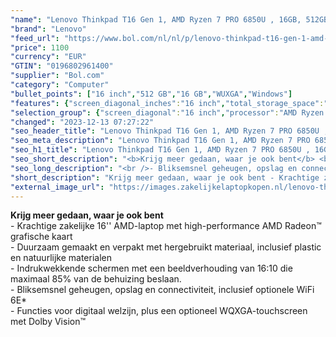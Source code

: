 ```yaml
---
"name": "Lenovo Thinkpad T16 Gen 1, AMD Ryzen 7 PRO 6850U , 16GB, 512GB SSD, 40.6 cm (16\") WUXGA 1920 x 1200 IPS, AMD Radeon 680M, Windows 11 Pro"
"brand": "Lenovo"
"feed_url": "https://www.bol.com/nl/nl/p/lenovo-thinkpad-t16-gen-1-amd-ryzen-7-pro-6850u-16gb-512gb-ssd-40-6-cm-wuxga-1920-x-1200-ips-amd-radeon-680m-windows-11-pro/9300000141246924"
"price": 1100
"currency": "EUR"
"GTIN": "0196802961400"
"supplier": "Bol.com"
"category": "Computer"
"bullet_points": ["16 inch","512 GB","16 GB","WUXGA","Windows"]
"features": {"screen_diagonal_inches":"16 inch","total_storage_space":"512 GB","memory_size":"16 GB","graphics":"WUXGA","operating_system":"Windows"}
"selection_group": {"screen_diagonal":"16 inch","processor":"AMD Ryzen 7","changed_price_past_3_days":false,"product_family":"Thinkpad"}
"changed": "2023-12-13 07:27:22"
"seo_header_title": "Lenovo Thinkpad T16 Gen 1, AMD Ryzen 7 PRO 6850U , 16GB, 512GB SSD, 40.6 cm (16\") WUXGA 1920 x 1200 IPS, AMD Radeon 680M, Windows 11 Pro"
"seo_meta_description": "Lenovo Thinkpad T16 Gen 1, AMD Ryzen 7 PRO 6850U , 16GB, 512GB SSD, 40.6 cm (16\") WUXGA 1920 x 1200 IPS, AMD Radeon 680M, Windows 11 Pro"
"seo_h1_title": "Lenovo Thinkpad T16 Gen 1, AMD Ryzen 7 PRO 6850U , 16GB, 512GB SSD, 40.6 cm (16\") WUXGA 1920 x 1200 IPS, AMD Radeon 680M, Windows 11 Pro"
"seo_short_description": "<b>Krijg meer gedaan, waar je ook bent</b> <br />- Krachtige zakelijke 16'' AMD-laptop met high-performance AMD Radeon™ grafische kaart <br />- Duurzaam gemaakt en verpakt met hergebruikt materiaal, inclusief plastic en natuurlijke materialen <br />- Indrukwekkende schermen met een beeldverhouding van 16:10 die maximaal 85% van de behuizing beslaan."
"seo_long_description": "<br />- Bliksemsnel geheugen, opslag en connectiviteit, inclusief optionele WiFi 6E* <br />- Functies voor digitaal welzijn, plus een optioneel WQXGA-touchscreen met Dolby Vision™ <br />"
"short_description": "Krijg meer gedaan, waar je ook bent - Krachtige zakelijke 16'' AMD-laptop met high-performance AMD Radeon™ grafische kaart - Duurzaam gemaakt en verpakt met hergebruikt materiaal, inclusief plastic en natuurlijke materialen - Indrukwekkende schermen met een beeldverhouding van 16:10 die maximaal 85% van de behuizing beslaan. - Bliksemsnel geheugen, opslag en connectiviteit, inclusief optionele WiFi 6E* - Functies voor digitaal welzijn, plus een optioneel WQXGA-touchscreen met Dolby Vision™"
"external_image_url": "https://images.zakelijkelaptopkopen.nl/lenovo-thinkpad-t16-gen-1-amd-ryzen-7-pro-6850u-16gb-512gb-ssd-40-6-cm-wuxga-1920-x-1200-ips-amd-radeon-680m-windows-11-pro.webp"
---
```


<b>Krijg meer gedaan, waar je ook bent</b> <br />- Krachtige zakelijke 16'' AMD-laptop met high-performance AMD Radeon™ grafische kaart <br />- Duurzaam gemaakt en verpakt met hergebruikt materiaal, inclusief plastic en natuurlijke materialen <br />- Indrukwekkende schermen met een beeldverhouding van 16:10 die maximaal 85% van de behuizing beslaan. <br />- Bliksemsnel geheugen, opslag en connectiviteit, inclusief optionele WiFi 6E* <br />- Functies voor digitaal welzijn, plus een optioneel WQXGA-touchscreen met Dolby Vision™ <br />